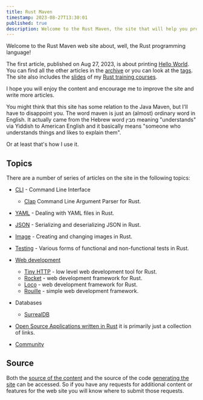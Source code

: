 ```yaml
---
title: Rust Maven
timestamp: 2023-08-27T13:30:01
published: true
description: Welcome to the Rust Maven, the site that will help you programming in Rust.
---
```


Welcome to the Rust Maven web site about, well, the Rust programming language!

The first article, published on Aug 27, 2023, is about printing [Hello World](/hello-world). You can find all the other articles in the [archive](/archive) or you can look at the [tags](/tags).
The site also includes the [slides](/slides/rust/) of my [Rust training courses](/training-course).

I hope you will enjoy the content and encourage me to improve the site and write more articles.

You might think that this site has some relation to the Java Maven, but I'll have to disappoint you. The word maven is just an (almost) ordinary word in English.
It actually came from the Hebrew word מבין meaning "understands" via Yiddish to American English and it basically means "someone who understands things and likes to explain them".

Or at least that's how I use it.

## Topics

There are a number of series of articles on the site in the following topics:

* [CLI](/cli) - Command Line Interface
    * [Clap](/clap) Command Line Argument Parser for Rust.
* [YAML](/yaml) - Dealing with YAML files in Rust.
* [JSON](/json) - Serializing and deserializing JSON in Rust.
* [Image](/image) - Creating and changing images in Rust.
* [Testing](/testing) - Various forms of functional and non-functional tests in Rust.
* [Web development](/web)
    * [Tiny HTTP](/tiny-http) - low level web development tool for Rust.
    * [Rocket](/rocket) - web development framework for Rust.
    * [Loco](/loco) - web development framework for Rust.
    * [Rouille](/rouille) - simple web development framework.
* Databases
    * [SurrealDB](/surrealdb)


* [Open Source Applications written in Rust](/applications) it is primarily just a collection of links.
* [Community](/meetups)

## Source

Both the [source of the content](https://github.com/szabgab/rust.code-maven.com/) and the source of the code [generating the site](https://github.com/szabgab/code-maven.rs) can be accessed. So if you have any requests for additional content or features for the web site you will know where to submit those requests.



